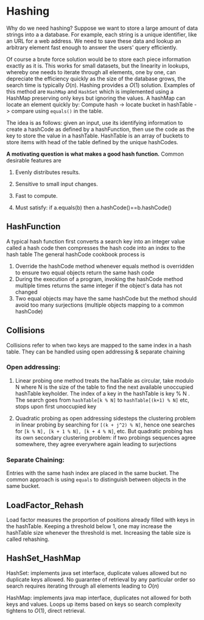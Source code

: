 # Hashing
Why do we need hashing? Suppose we want to store a large amount of data strings into a a database. 
For example, each string is a unique identifier, like an URL for a web address. We need to save these data 
and lookup an arbitrary element fast enough to answer the users' query efficiently. 

Of course a brute force solution would be to store each piece information exactly as it is. 
This works for small datasets, but the linearity in lookups, whereby one needs to iterate through all elements, one by one,
can depreciate the efficiency quickly as the size of the database grows, the search time is typically $O(n)$. 
Hashing provides a $O(1)$ solution. Examples of this method are `HashMap` and `HashSet` which is implemented using a HashMap 
preserving only keys but ignoring the values. A hashMap can locate an element quickly by: 
Compute hash -> locate bucket in hashTable -> compare using `equals()` in the table. 

The idea is as follows: given an input, use its identifying information to create a hashCode as defined by a hashFunction, then 
use the code as the key to store the value in a hashTable. HashTable is an array of buckets to store items with head of the table
defined by the unique hashCodes. 

**A motivating question is what makes a good hash function.** Common desirable features are
1. Evenly distributes results.

2. Sensitive to small input changes.

3. Fast to compute.

4. Must satisfy: if a.equals(b) then a.hashCode()==b.hashCode() 
## HashFunction
A typical hash function first converts a search key into an integer value called a hash code then compresses the hash code into an index to the hash table
The general hashCode cookbook process is
1. Override the hashCode method whenever equals method is overridden to ensure two equal objects return the same
hash code
2. During the execution of a program, invoking the hashCode method multiple times returns the same integer if the object's data has not changed
3. Two equal objects may have the same hashCode but the method should avoid too many surjections (multiple objects mapping to a common hashCode)
## Collisions
Collisions refer to when two keys are mapped to the same index in a hash table. 
They can be handled using open addressing & separate chaining
### Open addressing:
1. Linear probing one method treats the hasTable as circular, take modulo N where N is the size of the table
 to find the next available unoccupied hashTable keyholder.
The index of a key in the hashTable is key % N . 
The search goes from `hashTable[k % N]` to `hashTable[(k+1) % N]` etc, stops upon first unoccupied key

2. Quadratic probing as open addressing sidesteps the clustering problem in linear probing by searching for
`[(k + j^2) % N]`, hence one searches for `[k % N], [k + 1 % N], [k + 4 % N]`, etc. But quadratic probing has its 
own secondary clustering problem: if two probings sequences agree somewhere, they agree everywhere again leading to surjections

### Separate Chaining:
Entries with the same hash index are placed in the same bucket. The common approach is using `equals` to distinguish between
 objects in the same bucket. 

## LoadFactor_Rehash
Load factor measures the proportion of positions already filled with keys in the hashTable. Keeping a threshold below 1, one 
may increase the hashTable size whenever the threshold is met. Increasing the table size is called rehashing. 

## HashSet_HashMap
HashSet: implements java set interface, duplicate values allowed but no duplicate keys allowed. No guarantee of retrieval by
 any particular order so search requires iterating through all elements leading to $O(n)$

HashMap: implements java map interface, duplicates not allowed for both keys and values. Loops up items based on keys so 
search complexity tightens to $O(1)$, direct retrieval. 
